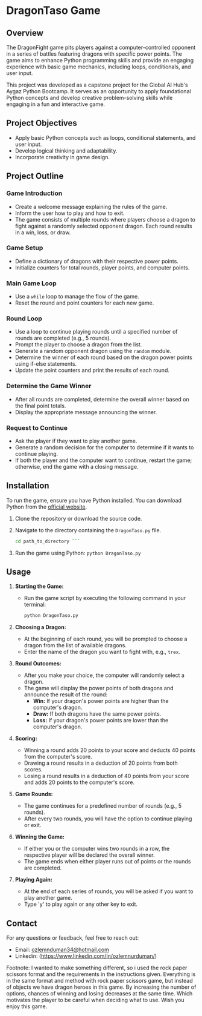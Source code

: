 # DragonTaso Game

## Overview

The DragonFight game pits players against a computer-controlled opponent in a series of battles featuring dragons with specific power points. The game aims to enhance Python programming skills and provide an engaging experience with basic game mechanics, including loops, conditionals, and user input.

This project was developed as a capstone project for the Global AI Hub's Aygaz Python Bootcamp. It serves as an opportunity to apply foundational Python concepts and develop creative problem-solving skills while engaging in a fun and interactive game.


## Project Objectives

- Apply basic Python concepts such as loops, conditional statements, and user input.
- Develop logical thinking and adaptability.
- Incorporate creativity in game design.

## Project Outline

### Game Introduction

- Create a welcome message explaining the rules of the game.
- Inform the user how to play and how to exit.
- The game consists of multiple rounds where players choose a dragon to fight against a randomly selected opponent dragon. Each round results in a win, loss, or draw.

### Game Setup

- Define a dictionary of dragons with their respective power points.
- Initialize counters for total rounds, player points, and computer points.

### Main Game Loop

- Use a `while` loop to manage the flow of the game.
- Reset the round and point counters for each new game.

### Round Loop

- Use a loop to continue playing rounds until a specified number of rounds are completed (e.g., 5 rounds).
- Prompt the player to choose a dragon from the list.
- Generate a random opponent dragon using the `random` module.
- Determine the winner of each round based on the dragon power points using if-else statements.
- Update the point counters and print the results of each round.

### Determine the Game Winner

- After all rounds are completed, determine the overall winner based on the final point totals.
- Display the appropriate message announcing the winner.

### Request to Continue

- Ask the player if they want to play another game.
- Generate a random decision for the computer to determine if it wants to continue playing.
- If both the player and the computer want to continue, restart the game; otherwise, end the game with a closing message.

## Installation

To run the game, ensure you have Python installed. You can download Python from the [official website](https://www.python.org/downloads/).

1. Clone the repository or download the source code.
2. Navigate to the directory containing the `DragonTaso.py` file.

   ```sh
   cd path_to_directory ```
3. Run the game using Python:
``` python DragonTaso.py ```
## Usage

1. **Starting the Game:**
   - Run the game script by executing the following command in your terminal:

     ```sh
     python DragonTaso.py
     ```

2. **Choosing a Dragon:**
   - At the beginning of each round, you will be prompted to choose a dragon from the list of available dragons.
   - Enter the name of the dragon you want to fight with, e.g., `trex`.

3. **Round Outcomes:**
   - After you make your choice, the computer will randomly select a dragon.
   - The game will display the power points of both dragons and announce the result of the round:
     - **Win:** If your dragon's power points are higher than the computer's dragon.
     - **Draw:** If both dragons have the same power points.
     - **Loss:** If your dragon's power points are lower than the computer's dragon.

4. **Scoring:**
   - Winning a round adds 20 points to your score and deducts 40 points from the computer's score.
   - Drawing a round results in a deduction of 20 points from both scores.
   - Losing a round results in a deduction of 40 points from your score and adds 20 points to the computer's score.

5. **Game Rounds:**
   - The game continues for a predefined number of rounds (e.g., 5 rounds).
   - After every two rounds, you will have the option to continue playing or exit.

6. **Winning the Game:**
   - If either you or the computer wins two rounds in a row, the respective player will be declared the overall winner.
   - The game ends when either player runs out of points or the rounds are completed.

7. **Playing Again:**
   - At the end of each series of rounds, you will be asked if you want to play another game.
   - Type 'y' to play again or any other key to exit.

## Contact
For any questions or feedback, feel free to reach out:

* Email: ozlemnduman34@hotmail.com
* Linkedin: (https://www.linkedin.com/in/ozlemnurduman/)


Footnote: I wanted to make something different, so i used the rock paper scissors format and the requirements in the instructions given. Everything is in the same format and method with rock paper scissors game, but instead of objects we have dragon heroes in this game. By increasing the number of options, chances of winning and losing decreases at the same time. Which motivates the player to be careful when deciding what to use. Wish you enjoy this game. 
